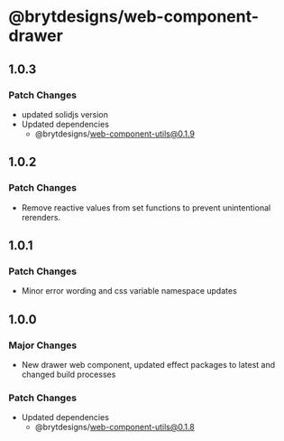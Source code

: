 # @brytdesigns/web-component-drawer

## 1.0.3

### Patch Changes

- updated solidjs version
- Updated dependencies
  - @brytdesigns/web-component-utils@0.1.9

## 1.0.2

### Patch Changes

- Remove reactive values from set functions to prevent unintentional rerenders.

## 1.0.1

### Patch Changes

- Minor error wording and css variable namespace updates

## 1.0.0

### Major Changes

- New drawer web component, updated effect packages to latest and changed build processes

### Patch Changes

- Updated dependencies
  - @brytdesigns/web-component-utils@0.1.8
